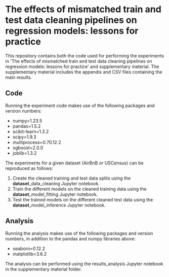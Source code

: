 # The effects of mismatched train and test data cleaning pipelines on regression models: lessons for practice

This repository contains both the code used for performing the experiments in 'The effects of mismatched train and test data cleaning pipelines on regression models: lessons for practice' and supplementary material. The supplementary material includes the appendix and CSV files containing the main results.

## Code

Running the experiment code makes use of the following packages and version numbers:

- numpy=1.23.5
- pandas=1.5.2
- scikit-learn=1.3.2
- scipy=1.9.3
- multiprocess=0.70.12.2
- xgboost=2.0.0
- joblib=1.3.2

The experiments for a given dataset (AirBnB or USCensus) can be reproduced as follows:
1. Create the cleaned training and test data splits using the **dataset**_data_cleaning Jupyter notebook.
2. Train the different models on the cleaned training data using the **dataset**_model_fitting Jupyter notebook.
3. Test the trained models on the different cleaned test data using the **dataset**_model_inference Jupyter notebook.

## Analysis

Running the analysis makes use of the following packages and version numbers, in addition to the pandas and numpy libraries above:

- seaborn=0.12.2
- matplotlib=3.6.2

The analysis can be performed using the results_analysis Jupyter notebook in the supplementary material folder.
